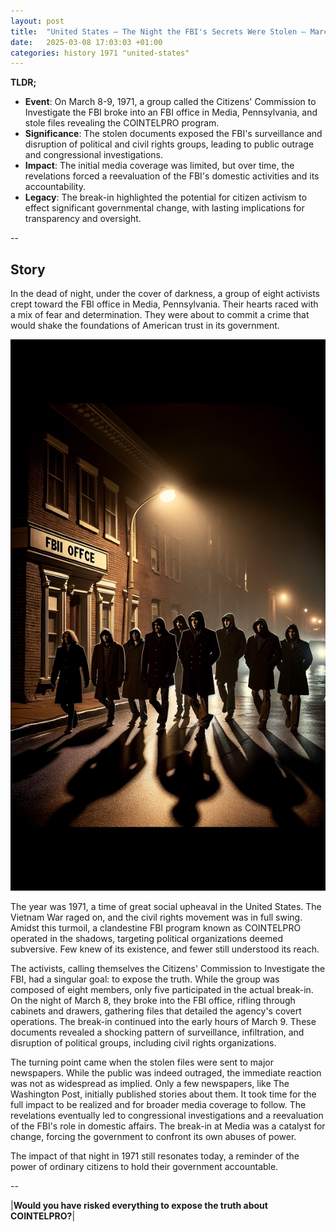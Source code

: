 ```yaml
---
layout: post
title:  "United States – The Night the FBI's Secrets Were Stolen – March 8-9, 1971"
date:   2025-03-08 17:03:03 +01:00
categories: history 1971 "united-states"
---
```


**TLDR;**
- **Event**: On March 8-9, 1971, a group called the Citizens' Commission to Investigate the FBI broke into an FBI office in Media, Pennsylvania, and stole files revealing the COINTELPRO program.
- **Significance**: The stolen documents exposed the FBI's surveillance and disruption of political and civil rights groups, leading to public outrage and congressional investigations.
- **Impact**: The initial media coverage was limited, but over time, the revelations forced a reevaluation of the FBI's domestic activities and its accountability.
- **Legacy**: The break-in highlighted the potential for citizen activism to effect significant governmental change, with lasting implications for transparency and oversight.

--

## Story

In the dead of night, under the cover of darkness, a group of eight activists crept toward the FBI office in Media, Pennsylvania. Their hearts raced with a mix of fear and determination. They were about to commit a crime that would shake the foundations of American trust in its government.

![Image](/assets/images/08_March_6a93f142116890af698a08dec087d1dd.png)

The year was 1971, a time of great social upheaval in the United States. The Vietnam War raged on, and the civil rights movement was in full swing. Amidst this turmoil, a clandestine FBI program known as COINTELPRO operated in the shadows, targeting political organizations deemed subversive. Few knew of its existence, and fewer still understood its reach.

The activists, calling themselves the Citizens' Commission to Investigate the FBI, had a singular goal: to expose the truth. While the group was composed of eight members, only five participated in the actual break-in. On the night of March 8, they broke into the FBI office, rifling through cabinets and drawers, gathering files that detailed the agency's covert operations. The break-in continued into the early hours of March 9. These documents revealed a shocking pattern of surveillance, infiltration, and disruption of political groups, including civil rights organizations.

The turning point came when the stolen files were sent to major newspapers. While the public was indeed outraged, the immediate reaction was not as widespread as implied. Only a few newspapers, like The Washington Post, initially published stories about them. It took time for the full impact to be realized and for broader media coverage to follow. The revelations eventually led to congressional investigations and a reevaluation of the FBI's role in domestic affairs. The break-in at Media was a catalyst for change, forcing the government to confront its own abuses of power.

The impact of that night in 1971 still resonates today, a reminder of the power of ordinary citizens to hold their government accountable.

--

|**Would you have risked everything to expose the truth about COINTELPRO?**|

